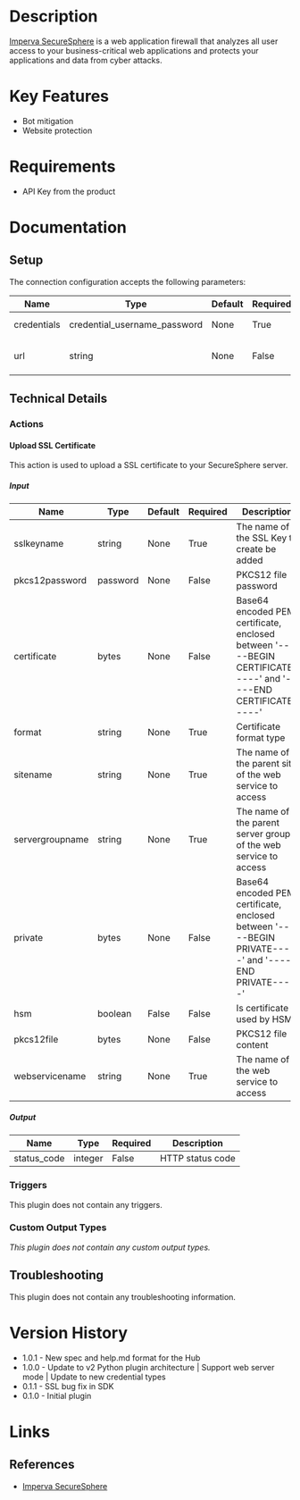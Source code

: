 # Description

[Imperva SecureSphere](https://www.imperva.com/Products/WebApplicationFirewall-WAF) is a web application firewall 
that analyzes all user access to your business-critical web applications and protects your applications and data 
from cyber attacks.

# Key Features

* Bot mitigation
* Website protection

# Requirements

* API Key from the product

# Documentation

## Setup

The connection configuration accepts the following parameters:

|Name|Type|Default|Required|Description|Enum|
|----|----|-------|--------|-----------|----|
|credentials|credential_username_password|None|True|Username and password|None|
|url|string|None|False|URL to SecureSphere Server|None|

## Technical Details

### Actions

#### Upload SSL Certificate

This action is used to upload a SSL certificate to your SecureSphere server.

##### Input

|Name|Type|Default|Required|Description|Enum|
|----|----|-------|--------|-----------|----|
|sslkeyname|string|None|True|The name of the SSL Key to create be added|None|
|pkcs12password|password|None|False|PKCS12 file password|None|
|certificate|bytes|None|False|Base64 encoded PEM certificate, enclosed between '-----BEGIN CERTIFICATE-----' and '-----END CERTIFICATE-----'|None|
|format|string|None|True|Certificate format type|['pem', 'pkcs12']|
|sitename|string|None|True|The name of the parent site of the web service to access|None|
|servergroupname|string|None|True|The name of the parent server group of the web service to access|None|
|private|bytes|None|False|Base64 encoded PEM certificate, enclosed between '-----BEGIN PRIVATE-----' and '----- END PRIVATE-----'|None|
|hsm|boolean|False|False|Is certificate used by HSM|None|
|pkcs12file|bytes|None|False|PKCS12 file content|None|
|webservicename|string|None|True|The name of the web service to access|None|

##### Output

|Name|Type|Required|Description|
|----|----|--------|-----------|
|status_code|integer|False|HTTP status code|

### Triggers

This plugin does not contain any triggers.

### Custom Output Types

_This plugin does not contain any custom output types._

## Troubleshooting

This plugin does not contain any troubleshooting information.

# Version History

* 1.0.1 - New spec and help.md format for the Hub
* 1.0.0 - Update to v2 Python plugin architecture | Support web server mode | Update to new credential types
* 0.1.1 - SSL bug fix in SDK
* 0.1.0 - Initial plugin

# Links

## References

* [Imperva SecureSphere](https://www.imperva.com/Products/WebApplicationFirewall-WAF)


